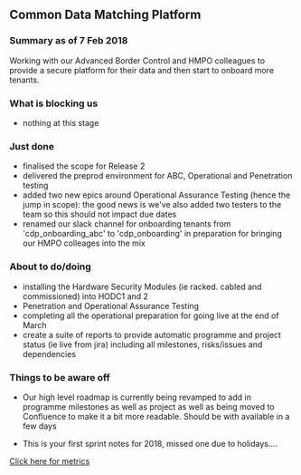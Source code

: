 ## Common Data Matching Platform

### Summary as of 7 Feb 2018
Working with our Advanced Border Control and HMPO colleagues to provide a secure platform for their data and then start to onboard more tenants.

### What is blocking us
- nothing at this stage

### Just done
- finalised the scope for Release 2
- delivered the preprod environment for ABC, Operational and Penetration testing
- added two new epics around Operational Assurance Testing (hence the jump in scope): the good news is we've also added two testers to the team so this should not impact due dates
- renamed our slack channel for onboarding tenants from 'cdp_onboarding_abc' to 'cdp_onboarding' in preparation for bringing our HMPO colleages into the mix

### About to do/doing
- installing the Hardware Security Modules (ie racked. cabled and commissioned) into HODC1 and 2
- Penetration and Operational Assurance Testing
- completing all the operational preparation for going live at the end of March
- create a suite of reports to provide automatic programme and project status (ie live from jira) including all milestones, risks/issues and dependencies

### Things to be aware off
 - Our high level roadmap is currently being revamped to add in programme milestones as well as project as well as being moved to Confluence to make it a bit more readable. Should be with available in a few days
 
 - This is your first sprint notes for 2018, missed one due to holidays....

[Click here for metrics](metrics2.html)
